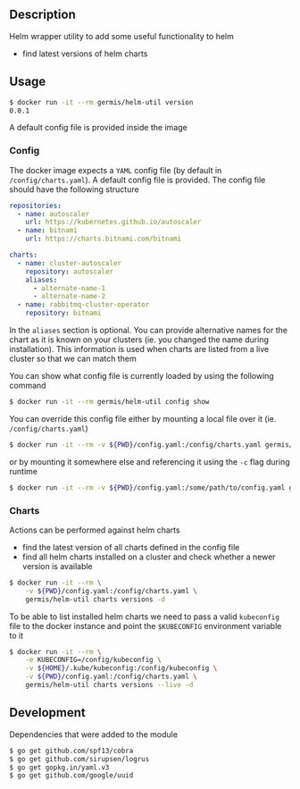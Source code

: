 ## Description

Helm wrapper utility to add some useful functionality to helm

* find latest versions of helm charts

## Usage

```bash
$ docker run -it --rm germis/helm-util version
0.0.1
```

A default config file is provided inside the image


### Config

The docker image expects a `YAML` config file (by default in `/config/charts.yaml`). A default config file is provided. The
config file should have the following structure

```yaml
repositories:
  - name: autoscaler
    url: https://kubernetes.github.io/autoscaler
  - name: bitnami
    url: https://charts.bitnami.com/bitnami

charts:
  - name: cluster-autoscaler
    repository: autoscaler
    aliases:
      - alternate-name-1
      - alternate-name-2    
  - name: rabbitmq-cluster-operator
    repository: bitnami
```

In the `aliases` section is optional. You can provide alternative names for the chart as it is known on your clusters (ie. you changed the name during installation). This information is used when charts are listed from a live cluster so that we can match them

You can show what config file is currently loaded by using the following command


```bash
$ docker run -it --rm germis/helm-util config show
```

You can override this config file either by mounting a local file over it (ie. `/config/charts.yaml`) 

```bash
$ docker run -it --rm -v ${PWD}/config.yaml:/config/charts.yaml germis/helm-util config show
```

or by mounting it somewhere else and referencing it using the `-c` flag during runtime

```bash
$ docker run -it --rm -v ${PWD}/config.yaml:/some/path/to/config.yaml germis/helm-util -c /some/path/to/config.yaml config show
```

### Charts

Actions can be performed against helm charts

* find the latest version of all charts defined in the config file
* find all helm charts installed on a cluster and check whether a newer version is available

```bash
$ docker run -it --rm \
    -v ${PWD}/config.yaml:/config/charts.yaml \
    germis/helm-util charts versions -d
```
To be able to list installed helm charts we need to pass a valid `kubeconfig` file to the docker instance and point the `$KUBECONFIG` environment variable to it

```bash
$ docker run -it --rm \
    -e KUBECONFIG=/config/kubeconfig \
    -v ${HOME}/.kube/kubeconfig:/config/kubeconfig \
    -v ${PWD}/config.yaml:/config/charts.yaml \
    germis/helm-util charts versions --live -d
```

## Development

Dependencies that were added to the module

```bash
$ go get github.com/spf13/cobra
$ go get github.com/sirupsen/logrus
$ go get gopkg.in/yaml.v3
$ go get github.com/google/uuid
```